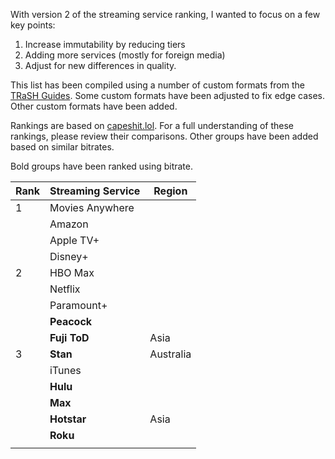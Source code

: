 With version 2 of the streaming service ranking, I wanted to focus on a few key points:

1. Increase immutability by reducing tiers
2. Adding more services (mostly for foreign media)
3. Adjust for new differences in quality.

This list has been compiled using a number of custom formats from the [TRaSH Guides](https://trash-guides.info/). Some custom formats have been adjusted to fix edge cases. Other custom formats have been added. 

Rankings are based on [capeshit.lol](https://capeshit.lol/). For a full understanding of these rankings, please review their comparisons. Other groups have been added based on similar bitrates. 

Bold groups have been ranked using bitrate.

| Rank | Streaming Service | Region    |
| ---- | ----------------- | --------- |
| 1    | Movies Anywhere   |           |
|      | Amazon            |           |
|      | Apple TV+         |           |
|      | Disney+           |           |
| 2    | HBO Max           |           |
|      | Netflix           |           |
|      | Paramount+        |           |
|      | **Peacock**       |           |
|      | **Fuji ToD**      | Asia      |
| 3    | **Stan**          | Australia |
|      | iTunes            |           |
|      | **Hulu**          |           |
|      | **Max**           |           |
|      | **Hotstar**       | Asia      |
|      | **Roku**          |           |
|      |                   |           |


